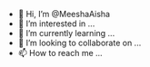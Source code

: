 - 👋 Hi, I’m @MeeshaAisha
- 👀 I’m interested in ...
- 🌱 I’m currently learning ...
- 💞️ I’m looking to collaborate on ...
- 📫 How to reach me ...

<!---
MeeshaAisha/MeeshaAisha is a ✨ special ✨ repository because its `README.md` (this file) appears on your GitHub profile.
You can click the Preview link to take a look at your changes.
--->
